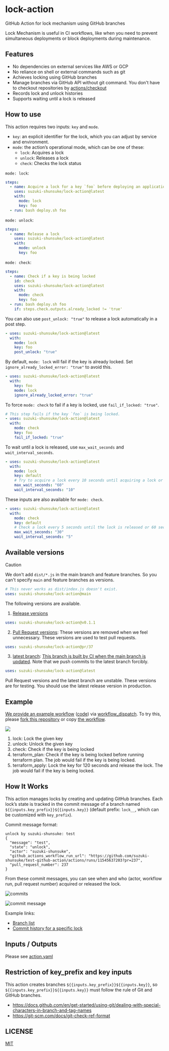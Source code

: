 # lock-action

GitHub Action for lock mechanism using GitHub branches

Lock Mechanism is useful in CI workflows, like when you need to prevent simultaneous deployments or block deployments during maintenance.

## Features

- No dependencies on external services like AWS or GCP
- No reliance on shell or external commands such as git
- Achieves locking using GitHub branches
- Manage branches via GitHub API without git command. You don't have to checkout repositories by [actions/checkout](https://github.com/actions/checkout)
- Records lock and unlock histories
- Supports waiting until a lock is released

## How to use

This action requires two inputs: `key` and `mode`.

- `key`: an explicit identifier for the lock, which you can adjust by service and environment.
- `mode`: the action’s operational mode, which can be one of these:
  - `lock`: Acquires a lock
  - `unlock`: Releases a lock
  - `check`: Checks the lock status

`mode: lock`:

```yaml
steps:
  - name: Acquire a lock for a key `foo` before deploying an application
    uses: suzuki-shunsuke/lock-action@latest
    with:
      mode: lock
      key: foo
  - run: bash deploy.sh foo
```

`mode: unlock`:

```yaml
steps:
  - name: Release a lock
    uses: suzuki-shunsuke/lock-action@latest
    with:
      mode: unlock
      key: foo
```

`mode: check`:

```yaml
steps:
  - name: Check if a key is being locked
    id: check
    uses: suzuki-shunsuke/lock-action@latest
    with:
      mode: check
      key: foo
  - run: bash deploy.sh foo
    if: steps.check.outputs.already_locked != 'true'
```

You can also use `post_unlock: "true"` to release a lock automatically in a post step.

```yaml
- uses: suzuki-shunsuke/lock-action@latest
  with:
    mode: lock
    key: foo
    post_unlock: "true"
```

By default, `mode: lock` will fail if the key is already locked.
Set `ignore_already_locked_error: "true"` to avoid this.

```yaml
- uses: suzuki-shunsuke/lock-action@latest
  with:
    key: foo
    mode: lock
    ignore_already_locked_error: "true"
```

To force `mode: check` to fail if a key is locked, use `fail_if_locked: "true"`.

```yaml
# This step fails if the key `foo` is being locked.
- uses: suzuki-shunsuke/lock-action@latest
  with:
    mode: check
    key: foo
    fail_if_locked: "true"
```

To wait until a lock is released, use `max_wait_seconds` and `wait_interval_seconds`.

```yaml
- uses: suzuki-shunsuke/lock-action@latest
  with:
    mode: lock
    key: default
    # Try to acquire a lock every 10 seconds until acquiring a lock or 60 seconds pass.
    max_wait_seconds: "60"
    wait_interval_seconds: "10"
```

These inputs are also available for `mode: check`.

```yaml
- uses: suzuki-shunsuke/lock-action@latest
  with:
    mode: check
    key: default
    # Check a lock every 5 seconds until the lock is released or 60 seconds pass
    max_wait_seconds: "30"
    wait_interval_seconds: "5"
```

## Available versions

> [!CAUTION]
> We don't add `dist/*.js` in the main branch and feature branches.
> So you can't specify `main` and feature branches as versions.
>
> ```yaml
> # This never works as dist/index.js doesn't exist.
> uses: suzuki-shunsuke/lock-action@main
> ```

The following versions are available.

1. [Release versions](https://github.com/suzuki-shunsuke/lock-action/releases)

```yaml
uses: suzuki-shunsuke/lock-action@v0.1.1
```

2. [Pull Request versions](https://github.com/suzuki-shunsuke/lock-action/branches/all?query=pr%2F&lastTab=overview): These versions are removed when we feel unnecessary. These versions are used to test pull requests.

```yaml
uses: suzuki-shunsuke/lock-action@pr/37
```

3. [latest branch](https://github.com/suzuki-shunsuke/lock-action/tree/latest): [This branch is built by CI when the main branch is updated](https://github.com/suzuki-shunsuke/lock-action/blob/latest/.github/workflows/main.yaml). Note that we push commits to the latest branch forcibly.

```yaml
uses: suzuki-shunsuke/lock-action@latest
```

Pull Request versions and the latest branch are unstable.
These versions are for testing.
You should use the latest release version in production.

## Example

[We provide an example workflow](https://github.com/suzuki-shunsuke/lock-action/actions/workflows/example.yaml) ([code](.github/workflows/example.yaml)) via [workflow_dispatch](https://docs.github.com/en/actions/managing-workflow-runs-and-deployments/managing-workflow-runs/manually-running-a-workflow).
To try this, please [fork this repository](https://github.com/suzuki-shunsuke/lock-action/fork) or copy [the workflow](.github/workflows/example.yaml).

![](https://storage.googleapis.com/zenn-user-upload/8334fc75cd1d-20241029.png)

1. lock: Lock the given key
1. unlock: Unlock the given key
1. check: Check if the key is being locked
1. terraform_plan: Check if the key is being locked before running terraform plan. The job would fail if the key is being locked.
1. terraform_apply: Lock the key for 120 seconds and release the lock. The job would fail if the key is being locked.

## How It Works

This action manages locks by creating and updating GitHub branches.
Each lock’s state is tracked in the commit message of a branch named `${{inputs.key_prefix}}${{inputs.key}}` (default prefix: `lock__`, which can be customized with `key_prefix`).

Commit message format:

```
unlock by suzuki-shunsuke: test
{
  "message": "test",
  "state": "unlock",
  "actor": "suzuki-shunsuke",
  "github_actions_workflow_run_url": "https://github.com/suzuki-shunsuke/test-github-action/actions/runs/11545637203?pr=237",
  "pull_request_number": 237
}
```

From these commit messages, you can see when and who (actor, workflow run, pull request number) acquired or released the lock.

![commits](https://storage.googleapis.com/zenn-user-upload/d6b27b221017-20241028.png)

![commit message](https://storage.googleapis.com/zenn-user-upload/d5bb8fcd470e-20241028.png)

Example links:

- [Branch list](https://github.com/suzuki-shunsuke/lock-action/branches/all?query=lock__&lastTab=overview)
- [Commit history for a specific lock](https://github.com/suzuki-shunsuke/lock-action/commits/lock__test-1/)

## Inputs / Outputs

Please see [action.yaml](action.yaml)

## Restriction of key_prefix and key inputs

This action creates branches `${{inputs.key_prefix}}${{inputs.key}}`, so `${{inputs.key_prefix}}${{inputs.key}}` must follow the rule of Git and GitHub branches.

- https://docs.github.com/en/get-started/using-git/dealing-with-special-characters-in-branch-and-tag-names
- https://git-scm.com/docs/git-check-ref-format

## LICENSE

[MIT](LICENSE)
